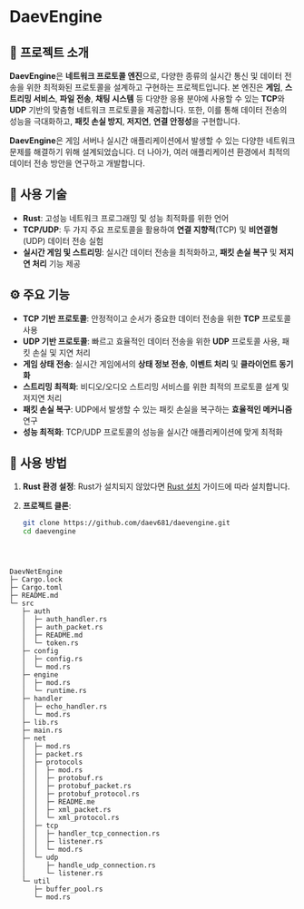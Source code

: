 # DaevEngine

## 📌 프로젝트 소개

**DaevEngine**은 **네트워크 프로토콜 엔진**으로, 다양한 종류의 실시간 통신 및 데이터 전송을 위한 최적화된 프로토콜을 설계하고 구현하는 프로젝트입니다. 본 엔진은 **게임**, **스트리밍 서비스**, **파일 전송**, **채팅 시스템** 등 다양한 응용 분야에 사용할 수 있는 **TCP**와 **UDP** 기반의 맞춤형 네트워크 프로토콜을 제공합니다. 또한, 이를 통해 데이터 전송의 성능을 극대화하고, **패킷 손실 방지**, **저지연**, **연결 안정성**을 구현합니다.

**DaevEngine**은 게임 서버나 실시간 애플리케이션에서 발생할 수 있는 다양한 네트워크 문제를 해결하기 위해 설계되었습니다. 더 나아가, 여러 애플리케이션 환경에서 최적의 데이터 전송 방안을 연구하고 개발합니다.

## 🚀 사용 기술

- **Rust**: 고성능 네트워크 프로그래밍 및 성능 최적화를 위한 언어
- **TCP/UDP**: 두 가지 주요 프로토콜을 활용하여 **연결 지향적**(TCP) 및 **비연결형**(UDP) 데이터 전송 실험
- **실시간 게임 및 스트리밍**: 실시간 데이터 전송을 최적화하고, **패킷 손실 복구** 및 **저지연 처리** 기능 제공

## ⚙️ 주요 기능

- **TCP 기반 프로토콜**: 안정적이고 순서가 중요한 데이터 전송을 위한 **TCP** 프로토콜 사용
- **UDP 기반 프로토콜**: 빠르고 효율적인 데이터 전송을 위한 **UDP** 프로토콜 사용, 패킷 손실 및 지연 처리
- **게임 상태 전송**: 실시간 게임에서의 **상태 정보 전송**, **이벤트 처리** 및 **클라이언트 동기화**
- **스트리밍 최적화**: 비디오/오디오 스트리밍 서비스를 위한 최적의 프로토콜 설계 및 저지연 처리
- **패킷 손실 복구**: UDP에서 발생할 수 있는 패킷 손실을 복구하는 **효율적인 메커니즘** 연구
- **성능 최적화**: TCP/UDP 프로토콜의 성능을 실시간 애플리케이션에 맞게 최적화

## 📝 사용 방법

1. **Rust 환경 설정**: Rust가 설치되지 않았다면 [Rust 설치](https://www.rust-lang.org/) 가이드에 따라 설치합니다.
   
2. **프로젝트 클론**:
   ```bash
   git clone https://github.com/daev681/daevengine.git
   cd daevengine
```



DaevNetEngine
├─ Cargo.lock
├─ Cargo.toml
├─ README.md
└─ src
   ├─ auth
   │  ├─ auth_handler.rs
   │  ├─ auth_packet.rs
   │  ├─ README.md
   │  └─ token.rs
   ├─ config
   │  ├─ config.rs
   │  └─ mod.rs
   ├─ engine
   │  ├─ mod.rs
   │  └─ runtime.rs
   ├─ handler
   │  ├─ echo_handler.rs
   │  └─ mod.rs
   ├─ lib.rs
   ├─ main.rs
   ├─ net
   │  ├─ mod.rs
   │  ├─ packet.rs
   │  ├─ protocols
   │  │  ├─ mod.rs
   │  │  ├─ protobuf.rs
   │  │  ├─ protobuf_packet.rs
   │  │  ├─ protobuf_protocol.rs
   │  │  ├─ README.me
   │  │  ├─ xml_packet.rs
   │  │  └─ xml_protocol.rs
   │  ├─ tcp
   │  │  ├─ handler_tcp_connection.rs
   │  │  ├─ listener.rs
   │  │  └─ mod.rs
   │  └─ udp
   │     ├─ handle_udp_connection.rs
   │     └─ listener.rs
   └─ util
      ├─ buffer_pool.rs
      └─ mod.rs
